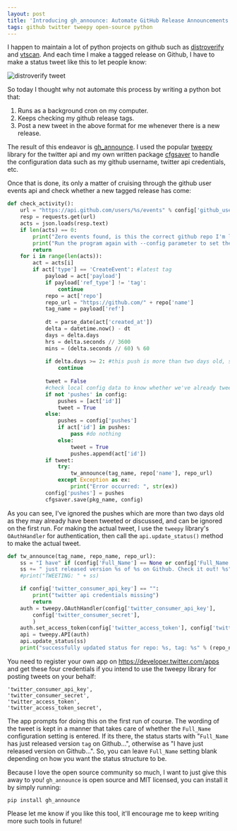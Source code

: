 ```yaml
---
layout: post
title: 'Introducing gh_announce: Automate GitHub Release Announcements on Twitter with This Python Bot'
tags: github twitter tweepy open-source python
---
```


I happen to maintain a lot of python projects on github such as [distroverify](https://github.com/prahladyeri/distroverify) and [vtscan](https://github.com/prahladyeri/vtscan). And each time I make a tagged release on Github, I have to make a status tweet like this to let people know:

![distroverify tweet](/uploads/distroverify_tweet.png)

So today I thought why not automate this process by writing a python bot that:

1. Runs as a background cron on my computer.
2. Keeps checking my github release tags.
3. Post a new tweet in the above format for me whenever there is a new release.

The result of this endeavor is [gh_announce](https://github.com/prahladyeri/gh_announce). I used the popular [tweepy](https://github.com/tweepy/tweepy) library for the twitter api and my own written package [cfgsaver](https://github.com/prahladyeri/cfgsaver/) to handle the configuration data such as my github username, twitter api credentials, etc.

Once that is done, its only a matter of cruising through the github user events api and check whether a new tagged release has come:

```python
def check_activity():
	url = "https://api.github.com/users/%s/events" % config['github_username']
	resp = requests.get(url)
	acts = json.loads(resp.text)
	if len(acts) == 0:
		print("Zero events found, is this the correct github repo I'm looking at?")
		print("Run the program again with --config parameter to set the correct values")
		return
	for i in range(len(acts)):
		act = acts[i]
		if act['type'] == 'CreateEvent': #latest tag
			payload = act['payload']
			if payload['ref_type'] != 'tag':
				continue
			repo = act['repo']
			repo_url = "https://github.com/" + repo['name']
			tag_name = payload['ref']
			
			dt = parse_date(act['created_at'])
			delta = datetime.now() - dt
			days = delta.days
			hrs = delta.seconds // 3600
			mins = (delta.seconds // 60) % 60
			
			if delta.days >= 2: #this push is more than two days old, so just ignore
				continue
				
			tweet = False
			#check local config data to know whether we've already tweeted for this release
			if not 'pushes' in config:
				pushes = [act['id']]
				tweet = True
			else:
				pushes = config['pushes']
				if act['id'] in pushes:
					pass #do nothing
				else:
					tweet = True
					pushes.append(act['id'])
			if tweet:
				try:
					tw_announce(tag_name, repo['name'], repo_url)
				except Exception as ex:
					print("Error occurred: ", str(ex))
			config['pushes'] = pushes
			cfgsaver.save(pkg_name, config)
```

As you can see, I've ignored the pushes which are more than two days old as they may already have been tweeted or discussed, and can be ignored on the first run. For making the actual tweet, I use the `tweepy` library's `OAuthHandler` for authentication, then call the `api.update_status()` method to make the actual tweet.

```python
def tw_announce(tag_name, repo_name, repo_url):
	ss = "I have" if (config['Full_Name'] == None or config['Full_Name'] == "") else config["Full_Name"] + " has"
	ss += " just released version %s of %s on Github. Check it out! %s" % (tag_name, repo_name.split("/")[1], repo_url)
	#print("TWEETING: " + ss)

	if config['twitter_consumer_api_key'] == "":
		print("twitter api credentials missing")
		return
	auth = tweepy.OAuthHandler(config['twitter_consumer_api_key'], 
		config['twitter_consumer_secret'],
		)
	auth.set_access_token(config['twitter_access_token'], config['twitter_access_token_secret'])
	api = tweepy.API(auth)
	api.update_status(ss)
	print("successfully updated status for repo: %s, tag: %s" % (repo_name, tag_name))
```
	
You need to register your own app on <https://developer.twitter.com/apps> and get these four credentials if you intend to use the tweepy library for posting tweets on your behalf:

	'twitter_consumer_api_key',
	'twitter_consumer_secret',
	'twitter_access_token',
	'twitter_access_token_secret',

The app prompts for doing this on the first run of course. The wording of the tweet is kept in a manner that takes care of whether the `Full_Name` configuration setting is entered. If its there, the status starts with "`Full_Name` has just released version `tag` on Github...", otherwise as "I have just released version <tag> on Github...". So, you can leave `Full_Name` setting blank depending on how you want the status structure to be.

Because I love the open source community so much, I want to just give this away to you! `gh_announce` is open source and MIT licensed, you can install it by simply running:

	pip install gh_announce
	
Please let me know if you like this tool, it'll encourage me to keep writing more such tools in future!